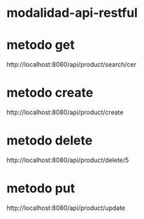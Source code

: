 # modalidad-api-restful
# metodo get
http://localhost:8080/api/product/search/cer

# metodo create
http://localhost:8080/api/product/create

# metodo delete
http://localhost:8080/api/product/delete/5

# metodo put 
http://localhost:8080/api/product/update


